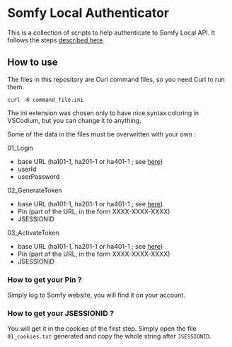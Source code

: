 # Somfy Local Authenticator

This is a collection of scripts to help authenticate to Somfy Local API. It follows the steps [described here](https://github.com/Somfy-Developer/Somfy-TaHoma-Developer-Mode).

## How to use

The files in this repository are Curl command files, so you need Curl to run them.

```
curl -K command_file.ini
```

The ini extension was chosen only to have nice syntax coloring in VSCodium, but you can change it to anything.

Some of the data in the files must be overwritten with your own :

01_Login
- base URL (ha101-1, ha201-1 or ha401-1 ; see [here](https://github.com/Somfy-Developer/Somfy-TaHoma-Developer-Mode?tab=readme-ov-file#api-authentication))
- userId
- userPassword

02_GenerateToken
- base URL (ha101-1, ha201-1 or ha401-1 ; see [here](https://github.com/Somfy-Developer/Somfy-TaHoma-Developer-Mode?tab=readme-ov-file#api-authentication))
- Pin (part of the URL, in the form XXXX-XXXX-XXXX)
- JSESSIONID

03_ActivateToken
- base URL (ha101-1, ha201-1 or ha401-1 ; see [here](https://github.com/Somfy-Developer/Somfy-TaHoma-Developer-Mode?tab=readme-ov-file#api-authentication))
- Pin (part of the URL, in the form XXXX-XXXX-XXXX)
- JSESSIONID

### How to get your Pin ?

Simply log to Somfy website, you will find it on your account.

### How to get your JSESSIONID ?

You will get it in the cookies of the first step. Simply open the file `01_cookies.txt` generated and copy the whole string after `JSESSIONID`.